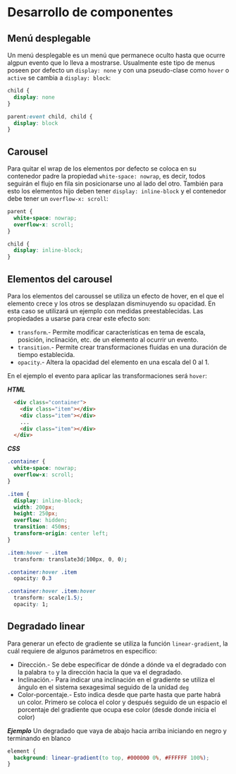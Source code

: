 # Desarrollo de componentes

## Menú desplegable

Un menú desplegable es un menú que permanece oculto hasta que ocurre algpun evento que lo lleva a mostrarse. Usualmente este tipo de menus poseen por defecto un `display: none` y con una pseudo-clase como `hover` o `active` se cambia a `display: block`:

~~~css
child {
  display: none
}

parent:event child, child {
  display: block
}
~~~

## Carousel

Para quitar el wrap de los elementos por defecto se coloca en su contenedor padre la propiedad `white-space: nowrap`, es decir, todos seguirán el flujo en fila sin posicionarse uno al lado del otro. También para esto los elementos hijo deben tener `display: inline-block` y el contenedor debe tener un `overflow-x: scroll`:

~~~css
parent {
  white-space: nowrap;
  overflow-x: scroll;
}

child {
  display: inline-block;
}
~~~

## Elementos del carousel

Para los elementos del caroussel se utiliza un efecto de hover, en el que el elemento crece y los otros se desplazan disminuyendo su opacidad. En esta caso se utilizará un ejemplo con medidas preestablecidas. Las propiedades a usarse para crear este efecto son:

- `transform`.- Permite modificar características en tema de escala, posición, inclinación, etc. de un elemento al ocurrir un evento.
- `transition`.- Permite crear transformaciones fluidas en una duración de tiempo establecida.
- `opacity`.- Altera la opacidad del elemento en una escala del 0 al 1.

En el ejemplo el evento para aplicar las transformaciones será `hover`:

***HTML***

~~~html
  <div class="container">
    <div class="item"></div>
    <div class="item"></div>
    ...
    <div class="item"></div>
  </div>
~~~

***CSS***

~~~css
.container {
  white-space: nowrap;
  overflow-x: scroll;
}

.item {
  display: inline-block;
  width: 200px;
  height: 250px;
  overflow: hidden;
  transition: 450ms;
  transform-origin: center left;
}

.item:hover ~ .item
  transform: translate3d(100px, 0, 0);

.container:hover .item
  opacity: 0.3

.container:hover .item:hover
  transform: scale(1.5);
  opacity: 1;
~~~

## Degradado linear

Para generar un efecto de gradiente se utiliza la función `linear-gradient`, la cuál requiere de algunos parámetros en específico:

- Dirección.- Se debe especificar de dónde a dónde va el degradado con la palabra `to` y la dirección hacia la que va el degradado.
- Inclinación.- Para indicar una inclinación en el gradiente se utiliza el ángulo en el sistema sexagesimal seguido de la unidad `deg`
- Color-porcentaje.- Esto indica desde que parte hasta que parte habrá un color. Primero se coloca el color y después seguido de un espacio el porcentaje del gradiente que ocupa ese color (desde donde inicia el color)

***Ejemplo*** Un degradado que vaya de abajo hacia arriba iniciando en negro y terminando en blanco

~~~css
element {
  background: linear-gradient(to top, #000000 0%, #FFFFFF 100%);
}
~~~
